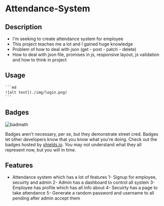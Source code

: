 # Attendance-System

## Description


- I'm seeking to create attendance system for employee 
- This project teaches me a lot and I gained huge knowledge  
- Problem of how to deal with json (get - post - patch - delete) 
- How to deal with json file, promises in js, responsive layout, js validation and how to think in project


## Usage

    ```md
    ![alt text](./img/login.png)
    ```


## Badges

![badmath](https://img.shields.io/github/languages/top/lernantino/badmath)

Badges aren't necessary, per se, but they demonstrate street cred. Badges let other developers know that you know what you're doing. Check out the badges hosted by [shields.io](https://shields.io/). You may not understand what they all represent now, but you will in time.

## Features
   - Attendance system which has a lot of features
          1- Signup for employee, secuirty and admin
          2- Admin has a dashboard to control all system
          3- Employee has profile which has all info about 
          4- Secuirty has a page to take attendance 
          5- Generate a random password and username to all pending after admin accept them
